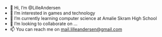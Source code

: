 - 👋 Hi, I’m @LilleAndersen
- 👀 I’m interested in games and technology
- 🌱 I’m currently learning computer science at Amalie Skram High School
- 💞️ I’m looking to collaborate on ...
- 📫 You can reach me on mail.lilleandersen@gmail.com

<!---
LilleAndersen/LilleAndersen is a ✨ special ✨ repository because its `README.md` (this file) appears on your GitHub profile.
You can click the Preview link to take a look at your changes.
--->
